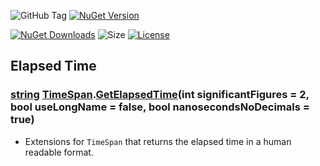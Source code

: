 ![GitHub Tag](https://img.shields.io/github/v/tag/TJC-Tools/TJC.TimeExtensions) [![NuGet Version](https://img.shields.io/nuget/v/TJC.TimeExtensions)](https://www.nuget.org/packages/TJC.TimeExtensions)

[![NuGet Downloads](https://img.shields.io/nuget/dt/TJC.TimeExtensions)](https://www.nuget.org/packages/TJC.TimeExtensions) ![Size](https://img.shields.io/github/repo-size/TJC-Tools/TJC.TimeExtensions) [![License](https://img.shields.io/github/license/TJC-Tools/TJC.TimeExtensions.svg)](LICENSE)

## Elapsed Time

### [string](https://learn.microsoft.com/en-us/dotnet/api/system.string?view=net-8.0) [TimeSpan](https://learn.microsoft.com/en-us/dotnet/api/system.timespan?view=net-8.0).[GetElapsedTime](./TJC.TimeExtensions/ElapsedTime/ElapsedTimeExtensions.cs)(int significantFigures = 2, bool useLongName = false, bool nanosecondsNoDecimals = true)
- Extensions for `TimeSpan` that returns the elapsed time in a human readable format.
